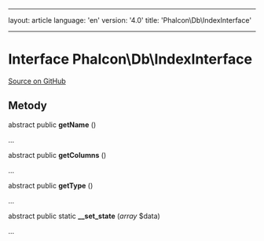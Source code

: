 * * *

layout: article language: 'en' version: '4.0' title: 'Phalcon\Db\IndexInterface'

* * *

# Interface **Phalcon\Db\IndexInterface**

<a href="https://github.com/phalcon/cphalcon/tree/v4.0.0/phalcon/db/indexinterface.zep" class="btn btn-default btn-sm">Source on GitHub</a>

## Metody

abstract public **getName** ()

...

abstract public **getColumns** ()

...

abstract public **getType** ()

...

abstract public static **__set_state** (*array* $data)

...